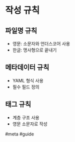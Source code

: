 # 작성 규칙

## 파일명 규칙
- 영문: 소문자와 언더스코어 사용
- 한글: 명사형으로 끝내기

## 메타데이터 규칙
- YAML 형식 사용
- 필수 필드 정의

## 태그 규칙
- 계층 구조 사용
- 영문 소문자로 작성

#meta #guide 